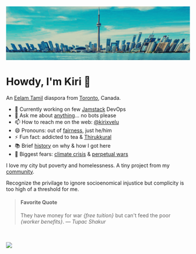 ![City of Toronto, 2025](https://raw.githubusercontent.com/kirixvelu/kirixvelu/refs/heads/main/toronto-1.webp)

# Howdy, I'm Kiri 👋

An [Eelam Tamil](https://www.nationalia.info/profile/44/tamil-eelam) diaspora from [Toronto](https://www.toronto.ca), Canada. 

- 🔭 Currently working on few [Jamstack](https://jamstack.org) DevOps
- 💬 Ask me about [anything](https://github.com/kirixvelu/kirixvelu/discussions/1)... no bots please
- 📫 How to reach me on the web: [@kirixvelu](https://linktr.ee/kirixvelu)
- 😄 Pronouns: out of [fairness](https://pronouns.org), just he/him
- ⚡ Fun fact: addicted to tea & [Thirukkural](https://thirukkural.io)
- 📚 Brief [history](https://pearlaction.org/genocide-legal-briefing/) on why & how I got here
- 🤔 Biggest fears: [climate crisis](https://davidsuzuki.org/our-work/) & [perpetual wars](https://monthlyreview.org/2009/05/01/why-socialism/)

I love my city but poverty and homelessness. A tiny project from my [community](https://scarboroughtenants.ca).

Recognize the privilage to ignore socioenomical injustice but complicity is too high of a threshold for me.

> #### Favorite Quote
>  They have money for war *{free tuition}* but can't feed the poor *{worker benefits}*.
> ― *Tupac Shakur*

<br><br>
![](https://komarev.com/ghpvc/?username=kirixvelu&label=views+since+July+2025&style=flat-square)
